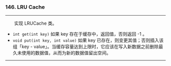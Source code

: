 ### 146. LRU Cache

-----

&emsp;&emsp;实现 LRUCache 类。

- `int get(int key)` 如果 key 存在于缓存中，返回值，否则返回 -1 。
- `void put(int key, int value)` 如果 key 已存在，则变更其值；否则插入该组「key - value」。当缓存容量达到上限时，它应该在写入新数据之前删除最久未使用的数据值，从而为新的数据值留出空间。

-----
